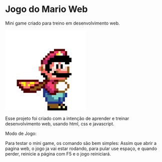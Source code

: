 # Jogo do Mario Web
Mini game criado para treino em desenvolvimento web.

![Gif Mario](images/mario.gif)

Esse projeto foi criado com a intenção de aprender e treinar desenvolvimento web, usando html, css e javascript.

Modo de Jogo:

Para testar o mini game, os comando são bem simples: Assim que abrir a pagina web, o jogo ja vai estar rodando, para pular use espaço, e quando perder, reinicie a página com F5 e o jogo reiniciará.